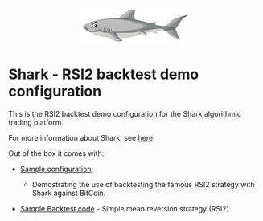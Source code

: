 <p align="center">
  <img src="https://github.com/danielneil/Shark/blob/main/shark/files/shark_ui_patches/logofullsize.png?raw=true">
</p>

# Shark - RSI2 backtest demo configuration

This is the RSI2 backtest demo configuration for the Shark algorithmic trading platform.

For more information about Shark, see [here](https://github.com/danielneil/Shark).

Out of the box it comes with:

* [Sample configuration](https://github.com/danielneil/Shark-Config/blob/master/config/files/trading-config.yml):
    * Demostrating the use of backtesting the famous RSI2 strategy with Shark against BitCoin.
    
* [Sample Backtest code](https://github.com/danielneil/Shark-Config/blob/master/backtests/files/backtests/rsi2.py) - Simple mean reversion strategy (RSI2).
